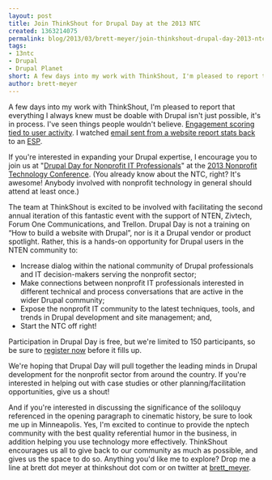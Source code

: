 ```yaml
---
layout: post
title: Join ThinkShout for Drupal Day at the 2013 NTC
created: 1363214075
permalink: blog/2013/03/brett-meyer/join-thinkshout-drupal-day-2013-ntc/
tags:
- 13ntc
- Drupal
- Drupal Planet
short: A few days into my work with ThinkShout, I'm pleased to report that everything I always knew must be doable with Drupal isn't just possible, it's in process. I've seen things people wouldn't believe. Engagement scoring tied to user activity. I watched email sent from a website report stats back to an ESP.
author: brett-meyer
---
```

<p>A few days into my work with ThinkShout, I'm pleased to report that everything I always knew must be doable with Drupal isn't just possible, it's in process. I've seen things people wouldn't believe. <a href="http://drupal.org/project/redhen">Engagement scoring tied to user activity</a>. I watched <a href="http://drupal.org/project/mailchimp">email sent from a website report stats back</a> to an <a href="http://en.wikipedia.org/wiki/Email_service_provider">ESP</a>.</p>

<p>If you're interested in expanding your Drupal expertise, I encourage you to join us at "<a href="http://www.nten.org/ntc/precon/drupal">Drupal Day for Nonprofit IT Professionals</a>" at the <a href="http://www.nten.org/ntc">2013 Nonprofit Technology Conference</a>. (You already know about the NTC, right? It's awesome! Anybody involved with nonprofit technology in general should attend at least once.)</p>

<p>The team at ThinkShout is excited to be involved with facilitating the second annual iteration of this fantastic event with the support of NTEN, Zivtech, Forum One Communications, and Trellon. Drupal Day is not a training on “How to build a website with Drupal”, nor is it a Drupal vendor or product spotlight. Rather, this is a hands-on opportunity for Drupal users in the NTEN community to:</p> 
<ul> 
<li>Increase dialog within the national community of Drupal professionals and IT decision-makers serving the nonprofit sector;</li> 
<li>Make connections between nonprofit IT professionals interested in different technical and process conversations that are active in the wider Drupal community;</li> 
<li>Expose the nonprofit IT community to the latest techniques, tools, and trends in Drupal development and site management; and,</li> 
<li>Start the NTC off right!</li>
 </ul>
<p>Participation in Drupal Day is free, but we're limited to 150 participants, so be sure to <a href="http://www.nten.org/ntc/precon/drupal">register now</a> before it fills up.</p>
<p>We're hoping that Drupal Day will pull together the leading minds in Drupal development for the nonprofit sector from around the country. If you're interested in helping out with case studies or other planning/facilitation opportunities, give us a shout!</p>
<p>And if you're interested in discussing the significance of the soliloquy referenced in the opening paragraph to cinematic history, be sure to look me up in Minneapolis. Yes, I'm excited to continue to provide the nptech community with the best quality referential humor in the business, in addition helping you use technology more effectively. ThinkShout encourages us all to give back to our community as much as possible, and gives us the space to do so. Anything you'd like me to explore? Drop me a line at brett dot meyer at thinkshout dot com or on twitter at <a href="http://www.twitter.com/brett_meyer">brett_meyer</a>.</p>
